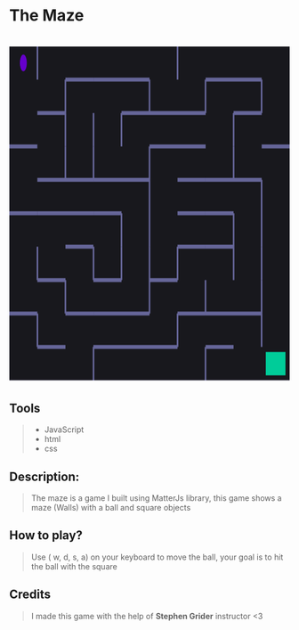 <h1>The Maze<h1/>

<img src="https://github.com/mhnd6/TheMaze/blob/master/Capture.PNG" alt="maze pic" width="1000" height="600">


## Tools
> * JavaScript 
> * html
> * css


## Description:
> The maze is a game I built using MatterJs library, this game shows a maze (Walls) with a ball and square objects

## How to play?
> Use ( w, d, s, a) on your keyboard to move the ball, your goal is to hit the ball with the square

## Credits
> I made this game with the help of **Stephen Grider** instructor <3
